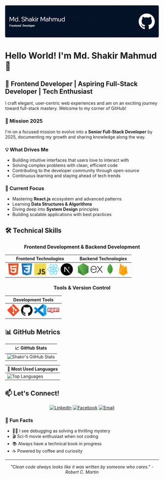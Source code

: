 <!-- Banner -->
![Banner](https://github.com/ShakirMahmud/ShakirMahmud/blob/main/github-header-image%20(3).png)

# Hello World! I'm Md. Shakir Mahmud 👋

## 🚀 Frontend Developer | Aspiring Full-Stack Developer | Tech Enthusiast

I craft elegant, user-centric web experiences and am on an exciting journey toward full-stack mastery. Welcome to my corner of GitHub!

### 🎯 Mission 2025
I'm on a focused mission to evolve into a **Senior Full-Stack Developer** by 2025, documenting my growth and sharing knowledge along the way.

### 💡 What Drives Me
- Building intuitive interfaces that users love to interact with
- Solving complex problems with clean, efficient code
- Contributing to the developer community through open-source
- Continuous learning and staying ahead of tech trends

### 🌱 Current Focus
- Mastering **React.js** ecosystem and advanced patterns
- Learning **Data Structures & Algorithms**
- Diving deep into **System Design** principles
- Building scalable applications with best practices

## 🛠️ Technical Skills

<div align="center">

### Frontend Development & Backend Development
| Frontend Technologies | Backend Technologies |
|----------------------|---------------------|
| <img src="https://raw.githubusercontent.com/devicons/devicon/master/icons/html5/html5-original.svg" width="40" height="40"/> <img src="https://raw.githubusercontent.com/devicons/devicon/master/icons/css3/css3-original.svg" width="40" height="40"/> <img src="https://raw.githubusercontent.com/devicons/devicon/master/icons/javascript/javascript-original.svg" width="40" height="40"/> <img src="https://raw.githubusercontent.com/devicons/devicon/master/icons/react/react-original.svg" width="40" height="40"/> <img src="https://raw.githubusercontent.com/devicons/devicon/master/icons/nextjs/nextjs-original.svg" width="40" height="40"/> | <img src="https://raw.githubusercontent.com/devicons/devicon/master/icons/nodejs/nodejs-original.svg" width="40" height="40"/> <img src="https://raw.githubusercontent.com/devicons/devicon/master/icons/express/express-original.svg" width="40" height="40"/> <img src="https://raw.githubusercontent.com/devicons/devicon/master/icons/mongodb/mongodb-original.svg" width="40" height="40"/> <img src="https://raw.githubusercontent.com/devicons/devicon/master/icons/firebase/firebase-plain.svg" width="40" height="40"/> |


### Tools & Version Control
| Development Tools |
|------------------|
| <img src="https://raw.githubusercontent.com/devicons/devicon/master/icons/git/git-original.svg" width="40" height="40"/> <img src="https://raw.githubusercontent.com/devicons/devicon/master/icons/github/github-original.svg" width="40" height="40"/> <img src="https://raw.githubusercontent.com/devicons/devicon/master/icons/vscode/vscode-original.svg" width="40" height="40"/> <img src="https://raw.githubusercontent.com/devicons/devicon/master/icons/npm/npm-original-wordmark.svg" width="40" height="40"/> |

</div>

## 📊 GitHub Metrics

<div align="center">

|  📈 GitHub Stats | 
|-----------------|
| ![Shakir's GitHub Stats](https://github-readme-stats.vercel.app/api?username=ShakirMahmud&show_icons=true&theme=radical) |

| 🚀 Most Used Languages |
|-----------------------|
| ![Top Languages](https://github-readme-stats.vercel.app/api/top-langs/?username=ShakirMahmud&layout=compact&theme=radical) |

</div>

## 📫 Let's Connect!

<div align="center">

[![LinkedIn](https://img.shields.io/badge/LinkedIn-0077B5?style=for-the-badge&logo=linkedin&logoColor=white)](https://www.linkedin.com/in/shakirmahmud9/)
[![Facebook](https://img.shields.io/badge/Facebook-1877F2?style=for-the-badge&logo=facebook&logoColor=white)](https://facebook.com/shakir.mahmud.9)
[![Email](https://img.shields.io/badge/Email-D14836?style=for-the-badge&logo=gmail&logoColor=white)](mailto:shakirmahmud50@gmail.com)

</div>

### 🎉 Fun Facts
- 🕵️‍♂️ I see debugging as solving a thrilling mystery
- 🎬 Sci-fi movie enthusiast when not coding
- 📚 Always have a technical book in progress
- ☕ Powered by coffee and curiosity

---

<div align="center">

*"Clean code always looks like it was written by someone who cares." - Robert C. Martin*

</div>
